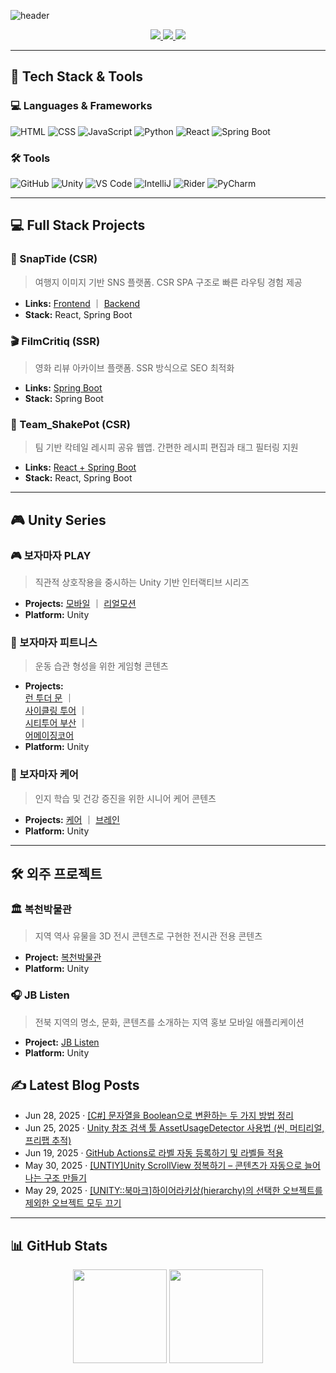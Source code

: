 ![header](https://capsule-render.vercel.app/api?type=waving&color=auto&height=200&section=header&text=One%20Code%20at%20a%20Time%20%7C%20One%20Step%20Forward&fontSize=35)

<p align="center">
  <a href="https://github.com/BUGISU/BUGISU/blob/main/포트폴리오-박지수.pdf">
    <img src="https://img.shields.io/badge/Portfolio-FF6F61?style=for-the-badge&logo=Micro.blog&logoColor=white" />
  </a>
  <a href="https://j2su0218.tistory.com">
    <img src="https://img.shields.io/badge/Blog-FF9800?style=for-the-badge&logo=Blogger&logoColor=white" />
  </a>
  <a href="mailto:admin@j2su0218@gmail.com">
    <img src="https://img.shields.io/badge/Email-30B980?style=for-the-badge&logo=Gmail&logoColor=white" />
  </a>
</p>

---

## 🧠 Tech Stack & Tools

### 💻 Languages & Frameworks
![HTML](https://img.shields.io/badge/HTML5-E34F26?style=for-the-badge&logo=html5&logoColor=white)
![CSS](https://img.shields.io/badge/CSS3-1572B6?style=for-the-badge&logo=css3&logoColor=white)
![JavaScript](https://img.shields.io/badge/JavaScript-F7DF1E?style=for-the-badge&logo=javascript&logoColor=black)
![Python](https://img.shields.io/badge/Python-3776AB?style=for-the-badge&logo=python&logoColor=white)
![React](https://img.shields.io/badge/React-61DAFB?style=for-the-badge&logo=react&logoColor=black)
![Spring&nbsp;Boot](https://img.shields.io/badge/SpringBoot-6DB33F?style=for-the-badge&logo=springboot&logoColor=white)

### 🛠 Tools
![GitHub](https://img.shields.io/badge/GitHub-181717?style=for-the-badge&logo=github)
![Unity](https://img.shields.io/badge/Unity-000000?style=for-the-badge&logo=unity)
![VS&nbsp;Code](https://img.shields.io/badge/VSCode-007ACC?style=for-the-badge&logo=visualstudiocode)
![IntelliJ](https://img.shields.io/badge/IntelliJ-ED2761?style=for-the-badge&logo=intellijidea)
![Rider](https://img.shields.io/badge/Rider-632CA6?style=for-the-badge&logo=rider)
![PyCharm](https://img.shields.io/badge/PyCharm-000000?style=for-the-badge&logo=pycharm)

---
## 💻 Full Stack Projects

### 🧭 SnapTide (CSR)

> 여행지 이미지 기반 SNS 플랫폼. CSR SPA 구조로 빠른 라우팅 경험 제공

- **Links:** [Frontend](https://github.com/BUGISU/SnapTide) ｜ [Backend](https://github.com/BUGISU/SnapTideAPI)
- **Stack:** React, Spring Boot

### 🎬 FilmCritiq (SSR)

> 영화 리뷰 아카이브 플랫폼. SSR 방식으로 SEO 최적화

- **Links:** [Spring Boot](https://github.com/BUGISU/FilmCritiq)
- **Stack:** Spring Boot

### 🍹 Team_ShakePot (CSR)

> 팀 기반 칵테일 레시피 공유 웹앱. 간편한 레시피 편집과 태그 필터링 지원

- **Links:** [React + Spring Boot](https://github.com/BUGISU/Team_ShakePot)
- **Stack:** React, Spring Boot

---

## 🎮 Unity Series

### 🎮 보자마자 PLAY

> 직관적 상호작용을 중시하는 Unity 기반 인터랙티브 시리즈

- **Projects:** [모바일](https://github.com/BUGISU/BojamajaPlay2_mobile) ｜ [리얼모션](https://github.com/BUGISU/BojamajaPlay2_realmotion)
- **Platform:** Unity

### 🏃 보자마자 피트니스

> 운동 습관 형성을 위한 게임형 콘텐츠

- **Projects:**  
  [런 투더 문](https://github.com/BUGISU/BMF-Run.to.the.Moon) ｜  
  [사이클링 투어](https://github.com/BUGISU/BMF-CyclingTour) ｜  
  [시티투어 부산](https://github.com/BUGISU/BMF-CityTourBusan) ｜  
  [어메이징코어](https://github.com/BUGISU/BMF-AmazingCore)
- **Platform:** Unity

### 🧠 보자마자 케어

> 인지 학습 및 건강 증진을 위한 시니어 케어 콘텐츠

- **Projects:** [케어](https://github.com/BUGISU/BMF-BojamajaCare) ｜ [브레인](https://github.com/BUGISU/BMF-BojamajaBrain)
- **Platform:** Unity

---

## 🛠 외주 프로젝트

### 🏛 복천박물관

> 지역 역사 유물을 3D 전시 콘텐츠로 구현한 전시관 전용 콘텐츠

- **Project:** [복천박물관](https://github.com/BUGISU/Bokcheon-dong)
- **Platform:** Unity

### 🎧 JB Listen
> 전북 지역의 명소, 문화, 콘텐츠를 소개하는 지역 홍보 모바일 애플리케이션  
- **Project:** [JB Listen](https://github.com/BUGISU/JBListen)  
- **Platform:** Unity



## ✍️ Latest Blog Posts
- Jun 28, 2025 · [[C#] 문자열을 Boolean으로 변환하는 두 가지 방법 정리](https://j2su0218.tistory.com/1697)
- Jun 25, 2025 · [Unity 참조 검색 툴 AssetUsageDetector 사용법 (씬, 머티리얼, 프리팹 추적)](https://j2su0218.tistory.com/1696)
- Jun 19, 2025 · [GitHub Actions로 라벨 자동 등록하기 및 라벨들 적용](https://j2su0218.tistory.com/1695)
- May 30, 2025 · [[UNTIY]Unity ScrollView 정복하기 &ndash; 콘텐츠가 자동으로 늘어나는 구조 만들기](https://j2su0218.tistory.com/1694)
- May 29, 2025 · [[UNITY::북마크]하이어라키상(hierarchy)의 선택한 오브젝트를 제외한 오브젝트 모두 끄기](https://j2su0218.tistory.com/1693)


---

## 📊 GitHub Stats

<p align="center">
  <img src="https://github-readme-stats.vercel.app/api?username=BUGISU&show_icons=true" height="150" />
  <img src="https://github-readme-stats.vercel.app/api/top-langs/?username=BUGISU&layout=compact" height="150" />
</p>

